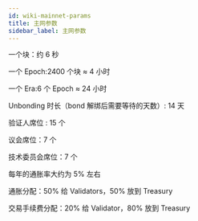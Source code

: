 ```yaml
---
id: wiki-mainnet-params
title: 主网参数
sidebar_label: 主网参数
---
```


一个块：约 6 秒

一个 Epoch:2400 个块 ≈ 4 小时

一个 Era:6 个 Epoch ≈ 24 小时

Unbonding 时长（bond 解绑后需要等待的天数）: 14 天

验证人席位 : 15 个

议会席位：7 个

技术委员会席位：7 个

每年的通胀率大约为 5% 左右

通胀分配：50% 给 Validators，50% 放到 Treasury

交易手续费分配：20% 给 Validator，80% 放到 Treasury

